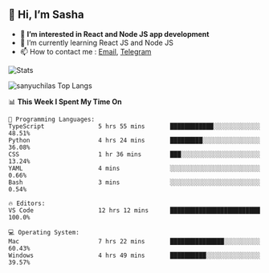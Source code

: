 ## 👋 Hi, I’m Sasha

- 👀 **I’m interested in React and Node JS app development** 
- 🌱 I’m currently learning React JS and Node JS
- 📫 How to contact me : [Email](mailto:sanyuchilas@gmail.com), [Telegram](https://t.me/sanyuchilas)

![Stats](https://github-readme-stats.vercel.app/api?username=sanyuchilas&show_icons=true&theme=react&hide=issues&count_private=true&layout=compact)

![sanyuchilas Top Langs](https://github-readme-stats.vercel.app/api/top-langs/?username=sanyuchilas&theme=react&hide_border=true&include_all_commits=true&count_private=true)

<!--START_SECTION:waka-->
📊 **This Week I Spent My Time On** 

```text
💬 Programming Languages: 
TypeScript               5 hrs 55 mins       ████████████░░░░░░░░░░░░░   48.51% 
Python                   4 hrs 24 mins       █████████░░░░░░░░░░░░░░░░   36.08% 
CSS                      1 hr 36 mins        ███░░░░░░░░░░░░░░░░░░░░░░   13.24% 
YAML                     4 mins              ░░░░░░░░░░░░░░░░░░░░░░░░░   0.66% 
Bash                     3 mins              ░░░░░░░░░░░░░░░░░░░░░░░░░   0.54%

🔥 Editors: 
VS Code                  12 hrs 12 mins      █████████████████████████   100.0%

💻 Operating System: 
Mac                      7 hrs 22 mins       ███████████████░░░░░░░░░░   60.43% 
Windows                  4 hrs 49 mins       ██████████░░░░░░░░░░░░░░░   39.57%

```


<!--END_SECTION:waka-->
